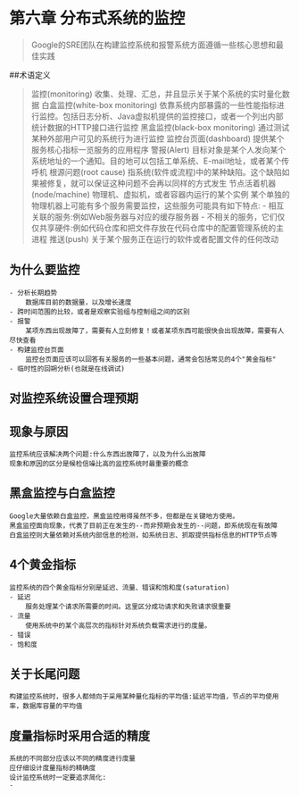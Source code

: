 # 第六章 分布式系统的监控

> Google的SRE团队在构建监控系统和报警系统方面遵循一些核心思想和最佳实践

##术语定义
> 监控(monitoring)
    收集、处理、汇总，并且显示关于某个系统的实时量化数据
> 白盒监控(white-box monitoring)
    依靠系统内部暴露的一些性能指标进行监控。包括日志分析、Java虚拟机提供的监控接口，或者一个列出内部统计数据的HTTP接口进行监控
> 黑盒监控(black-box monitoring)
    通过测试某种外部用户可见的系统行为进行监控
> 监控台页面(dashboard)
    提供某个服务核心指标一览服务的应用程序
> 警报(Alert)
    目标对象是某个人发向某个系统地址的一个通知。目的地可以包括工单系统、E-mail地址，或者某个传呼机
> 根源问题(root cause)
    指系统(软件或流程)中的某种缺陷。这个缺陷如果被修复，就可以保证这种问题不会再以同样的方式发生
> 节点活着机器(node/machine)
    物理机、虚拟机，或者容器内运行的某个实例
    某个单独的物理机器上可能有多个服务需要监控，这些服务可能具有如下特点:
    - 相互关联的服务:例如Web服务器与对应的缓存服务器
    - 不相关的服务，它们仅仅共享硬件:例如代码仓库和把文件存放在代码仓库中的配置管理系统的主进程
> 推送(push)
    关于某个服务正在运行的软件或者配置文件的任何改动

## 为什么要监控
    - 分析长期趋势
        数据库目前的数据量，以及增长速度
    - 跨时间范围的比较，或者是观察实验组与控制组之间的区别
    - 报警
        某项东西出现故障了，需要有人立刻修复！或者某项东西可能很快会出现故障，需要有人尽快查看
    - 构建监控台页面
        监控台页面应该可以回答有关服务的一些基本问题，通常会包括常见的4个"黄金指标"
    - 临时性的回朔分析(也就是在线调试)

## 对监控系统设置合理预期

## 现象与原因
    监控系统应该解决两个问题:什么东西出故障了，以及为什么出故障
    现象和原因的区分是候检信噪比高的监控系统时最重要的概念

## 黑盒监控与白盒监控
    Google大量依赖白盒监控，黑盒监控用得虽然不多，但都是在关键地方使用。
    黑盒监控面向现象，代表了目前正在发生的--而非预期会发生的--问题，即系统现在有故障
    白盒监控则大量依赖对系统内部信息的检测，如系统日志、抓取提供指标信息的HTTP节点等

## 4个黄金指标
    监控系统的四个黄金指标分别是延迟、流量、错误和饱和度(saturation)
    - 延迟
        服务处理某个请求所需要的时间。这里区分成功请求和失败请求很重要
    - 流量
        使用系统中的某个高层次的指标针对系统负载需求进行的度量。
    - 错误
    - 饱和度

## 关于长尾问题
    构建监控系统时，很多人都倾向于采用某种量化指标的平均值:延迟平均值，节点的平均使用率，数据库容量的平均值
## 度量指标时采用合适的精度
    系统的不同部分应该以不同的精度进行度量
    应仔细设计度量指标的精确度
    设计监控系统时一定要追求简化:
    - 

